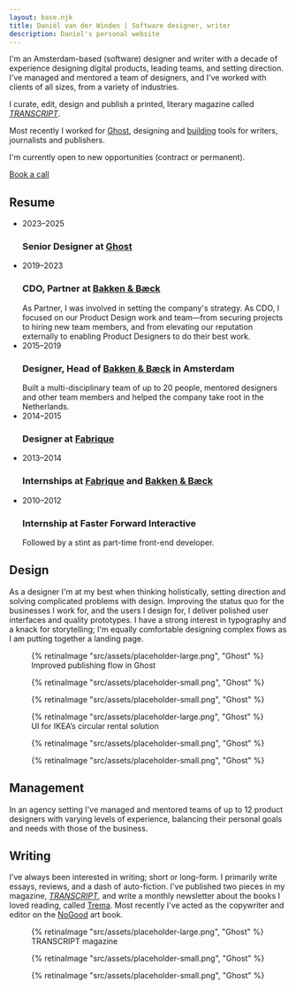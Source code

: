 ```yaml
---
layout: base.njk
title: Daniël van der Winden | Software designer, writer
description: Daniel's personal website
---
```

<section class="introduction">
  I'm an Amsterdam-based (software) designer and writer with a decade of experience designing digital products, leading teams, and setting direction. I've managed and mentored a team of designers, and I've worked with clients of all sizes, from a variety of industries. 

  I curate, edit, design and publish a printed, literary magazine called [_TRANSCRIPT_](http://transcriptmag.store "TRANSCRIPT Magazine").

  Most recently I worked for [Ghost](http://ghost.org "Ghost"), designing and [building](https://github.com/TryGhost/Ghost/pulls?q=is%3Apr+is%3Aclosed+author%3Advdwinden "My pull requests on Ghost's Github repository") tools for writers, journalists and publishers.

  I'm currently open to new opportunities (contract or permanent). 

  <a href="#" title="Book a call with Daniël" rel="nofollow" target="_blank" class="button font-degular-text text-md">Book a call</a>
</section>

<section class="resume">
  <h2>Resume</h2>

  <ul class="pl-0 ml-0 list-none space-y-10">
    <li class="flex flex-col md:flex-row md:items-baseline md:space-x-8 border-b border-gray-200 pb-8 pl-0 ml-0">
      <span class="md:w-1/4 text-gray-400 text-md font-sans mb-2 md:mb-0">2023–2025</span>
      <div class="md:w-3/4">
        <div class="text-xl font-bold font-sans">
          <h3>Senior Designer at <a href="http://ghost.org" title="Ghost" rel="nofollow" target="_blank">Ghost</a></h3>
        </div>
      </div>
    </li>
    <li class="flex flex-col md:flex-row md:items-baseline md:space-x-8 border-b border-gray-200 pb-8 pl-0 ml-0">
      <span class="md:w-1/4 text-gray-400 font-sans mb-2 md:mb-0 text-md">2019–2023</span>
      <div class="md:w-3/4">
        <div class="text-xl font-bold font-sans">
          <h3>CDO, Partner at <a href="http://bakkenbaeck.com" title="Bakken &amp; Bæck" rel="nofollow" target="_blank">Bakken & Bæck</a></h3>
        </div>
        <div class="text-gray-500 mt-2 font-degular-text text-sm">
          As Partner, I was involved in setting the company's strategy. As CDO, I focused on our Product Design work and team—from securing projects to hiring new team members, and from elevating our reputation externally to enabling Product Designers to do their best work.
        </div>
      </div>
    </li>
      <li class="flex flex-col md:flex-row md:items-baseline md:space-x-8 border-b border-gray-200 pb-8 pl-0 ml-0">
      <span class="md:w-1/4 text-gray-400 font-sans mb-2 md:mb-0 text-md">2015–2019</span>
      <div class="md:w-3/4">
        <div class="text-xl font-bold font-sans">
          <h3>Designer, Head of <a href="http://bakkenbaeck.com" title="Bakken &amp; Bæck" rel="nofollow" target="_blank">Bakken & Bæck</a> in Amsterdam</h3>
        </div>
        <div class="text-gray-500 mt-2 font-degular-text text-sm">
          Built a multi-disciplinary team of up to 20 people, mentored designers and other team members and helped the company take root in the Netherlands.
        </div>
      </div>
    </li>
      <li class="flex flex-col md:flex-row md:items-baseline md:space-x-8 border-b border-gray-200 pb-8 pl-0 ml-0">
        <span class="md:w-1/4 text-gray-400 font-sans mb-2 md:mb-0 text-md">2014–2015</span>
        <div class="md:w-3/4">
          <div class="text-xl font-bold font-sans">
            <h3>Designer at <a href="http://fabrique.nl" title="Fabrique" rel="nofollow" target="_blank">Fabrique</a></h3>
          </div>
        </div>
    </li>
    <li class="flex flex-col md:flex-row md:items-baseline md:space-x-8 border-b border-gray-200 pb-8 pl-0 ml-0">
      <span class="md:w-1/4 text-gray-400 font-sans mb-2 md:mb-0 text-md">2013–2014</span>
      <div class="md:w-3/4">
        <div class="text-xl font-bold font-serif">
          <h3>Internships at <a href="http://fabrique.nl" title="Fabrique" rel="nofollow" target="_blank">Fabrique</a> and <a href="http://bakkenbaeck.com" title="Bakken &amp; Bæck" rel="nofollow" target="_blank">Bakken & Bæck</a></h3>
        </div>
      </div>
    </li>
    <li class="flex flex-col md:flex-row md:items-baseline md:space-x-8 border-b border-gray-200 pb-8 pl-0 ml-0">
      <span class="md:w-1/4 text-gray-400 font-sans mb-2 md:mb-0 text-md">2010–2012</span>
      <div class="md:w-3/4">
        <div class="text-xl font-bold font-serif">
          <h3>Internship at Faster Forward Interactive</h3>
        </div>
        <div class="text-gray-500 mt-2 font-degular-text text-sm">
          Followed by a stint as part-time front-end developer.
        </div>
      </div>
    </li>
  </ul>
</section>

## Design
As a designer I'm at my best when thinking holistically, setting direction and solving complicated problems with design. Improving the status quo for the businesses I work for, and the users I design for, I deliver polished user interfaces and quality prototypes. I have a strong interest in typography and a knack for storytelling; I'm equally comfortable designing complex flows as I am putting together a landing page.

<div class="relative left-1/2 right-1/2 -ml-[50vw] -mr-[50vw] w-screen max-w-none mt-48">
  <figure>
    {% retinaImage "src/assets/placeholder-large.png", "Ghost" %}
    <figcaption>Improved publishing flow in Ghost</figcaption>
  </figure>

  <figure class="w-[576px] mr-auto my-24">
    {% retinaImage "src/assets/placeholder-small.png", "Ghost" %}
  </figure>
</div>

<figure class="w-[576px] ml-auto my-48">
  {% retinaImage "src/assets/placeholder-small.png", "Ghost" %}
</figure>

<div class="relative left-1/2 right-1/2 -ml-[50vw] -mr-[50vw] w-screen max-w-none mt-48">
  <figure>
    {% retinaImage "src/assets/placeholder-large.png", "Ghost" %}
    <figcaption>UI for IKEA’s circular rental solution</figcaption>
  </figure>

  <figure class="w-[576px] mr-auto my-24">
    {% retinaImage "src/assets/placeholder-small.png", "Ghost" %}
  </figure>
</div>

<figure class="w-[576px] ml-auto my-48">
  {% retinaImage "src/assets/placeholder-small.png", "Ghost" %}
</figure>



## Management
In an agency setting I've managed and mentored teams of up to 12 product designers with varying levels of experience, balancing their personal goals and needs with those of the business. 

## Writing
I've always been interested in writing; short or long-form. I primarily write essays, reviews, and a dash of auto-fiction. I've published two pieces in my magazine, [_TRANSCRIPT_](http://transcriptmag.store "TRANSCRIPT Magazine"), and write a monthly newsletter about the books I loved reading, called [Trema](http://trema.website "Trema"). Most recently I've acted as the copywriter and editor on the [NoGood](https://book.nogood.studio/ "The NoGood art book") art book.

<div class="relative left-1/2 right-1/2 -ml-[50vw] -mr-[50vw] w-screen max-w-none mt-48">
  <figure>
    {% retinaImage "src/assets/placeholder-large.png", "Ghost" %}
    <figcaption>TRANSCRIPT magazine</figcaption>
  </figure>

  <figure class="w-[576px] mr-auto my-24">
    {% retinaImage "src/assets/placeholder-small.png", "Ghost" %}
  </figure>
</div>

<figure class="w-[576px] ml-auto my-48">
  {% retinaImage "src/assets/placeholder-small.png", "Ghost" %}
</figure>